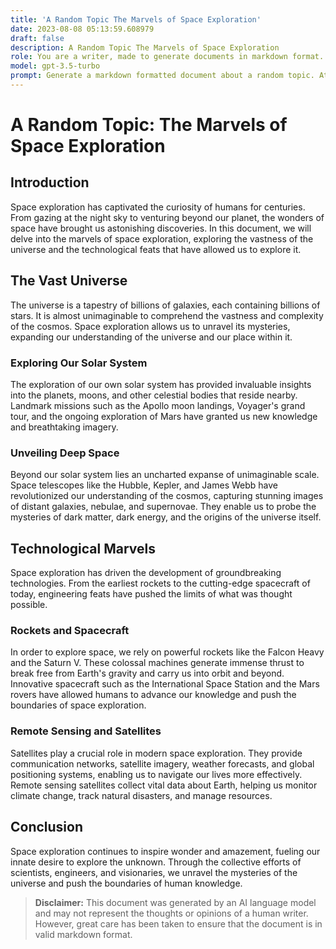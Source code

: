 ```yaml
---
title: 'A Random Topic The Marvels of Space Exploration'
date: 2023-08-08 05:13:59.608979
draft: false
description: A Random Topic The Marvels of Space Exploration
role: You are a writer, made to generate documents in markdown format. It is very important that all of the documents you generate are in valid markdown format.
model: gpt-3.5-turbo
prompt: Generate a markdown formatted document about a random topic. At the bottom, include a disclaimer explaining that the document was generated by you. The first line of the document should be the title. Make sure that the entire document is in proper markdown format, using a mix of various tags to make the document visually appealing.
---
```


# A Random Topic: The Marvels of Space Exploration

## Introduction

Space exploration has captivated the curiosity of humans for centuries. From gazing at the night sky to venturing beyond our planet, the wonders of space have brought us astonishing discoveries. In this document, we will delve into the marvels of space exploration, exploring the vastness of the universe and the technological feats that have allowed us to explore it.

## The Vast Universe

The universe is a tapestry of billions of galaxies, each containing billions of stars. It is almost unimaginable to comprehend the vastness and complexity of the cosmos. Space exploration allows us to unravel its mysteries, expanding our understanding of the universe and our place within it.

### Exploring Our Solar System

The exploration of our own solar system has provided invaluable insights into the planets, moons, and other celestial bodies that reside nearby. Landmark missions such as the Apollo moon landings, Voyager's grand tour, and the ongoing exploration of Mars have granted us new knowledge and breathtaking imagery.

### Unveiling Deep Space

Beyond our solar system lies an uncharted expanse of unimaginable scale. Space telescopes like the Hubble, Kepler, and James Webb have revolutionized our understanding of the cosmos, capturing stunning images of distant galaxies, nebulae, and supernovae. They enable us to probe the mysteries of dark matter, dark energy, and the origins of the universe itself.

## Technological Marvels

Space exploration has driven the development of groundbreaking technologies. From the earliest rockets to the cutting-edge spacecraft of today, engineering feats have pushed the limits of what was thought possible.

### Rockets and Spacecraft

In order to explore space, we rely on powerful rockets like the Falcon Heavy and the Saturn V. These colossal machines generate immense thrust to break free from Earth's gravity and carry us into orbit and beyond. Innovative spacecraft such as the International Space Station and the Mars rovers have allowed humans to advance our knowledge and push the boundaries of space exploration.

### Remote Sensing and Satellites

Satellites play a crucial role in modern space exploration. They provide communication networks, satellite imagery, weather forecasts, and global positioning systems, enabling us to navigate our lives more effectively. Remote sensing satellites collect vital data about Earth, helping us monitor climate change, track natural disasters, and manage resources.

## Conclusion

Space exploration continues to inspire wonder and amazement, fueling our innate desire to explore the unknown. Through the collective efforts of scientists, engineers, and visionaries, we unravel the mysteries of the universe and push the boundaries of human knowledge.

> **Disclaimer:** This document was generated by an AI language model and may not represent the thoughts or opinions of a human writer. However, great care has been taken to ensure that the document is in valid markdown format.